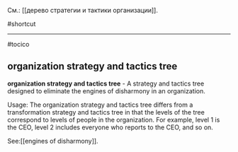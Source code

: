 См.: [[дерево стратегии и тактики организации]].

#shortcut




<hr/>

#tocico

## organization strategy and tactics tree

<b>organization strategy and tactics tree</b> - A strategy and tactics tree designed to eliminate the engines of disharmony in an organization. 


Usage: The organization strategy and tactics tree differs from a transformation strategy and tactics tree in that the levels of the tree correspond to levels of people in the organization.  For example, level 1 is the CEO, level 2 includes everyone who reports to the CEO, and so on. 



See:[[engines of disharmony]].
